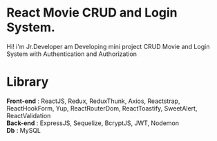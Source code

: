# React Movie CRUD and Login System.

Hi! i'm Jr.Developer am Developing mini project CRUD Movie and Login System with Authentication and Authorization 

# Library

**Front-end** : ReactJS, Redux, ReduxThunk, Axios, Reactstrap, ReactHookForm, Yup,  ReactRouterDom, ReactToastify, SweetAlert, ReactValidation
<br /> **Back-end** : ExpressJS, Sequelize, BcryptJS, JWT, Nodemon
<br /> **Db** : MySQL
